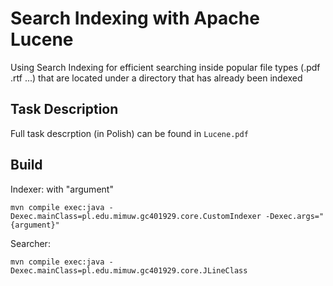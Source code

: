 # Search Indexing with Apache Lucene

Using Search Indexing for efficient searching inside popular file types (.pdf .rtf ...) that are located under a directory that has already been indexed

## Task Description

Full task descrption (in Polish) can be found in `Lucene.pdf`

## Build

Indexer: with "argument"
```
mvn compile exec:java -Dexec.mainClass=pl.edu.mimuw.gc401929.core.CustomIndexer -Dexec.args="{argument}"
```

Searcher:
```
mvn compile exec:java -Dexec.mainClass=pl.edu.mimuw.gc401929.core.JLineClass
```
